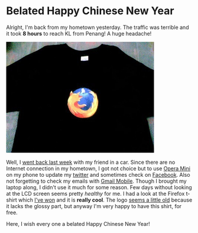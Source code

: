 Belated Happy Chinese New Year
===

Alright, I'm back from my hometown yesterday. The traffic was terrible and it took **8 hours** to reach KL from Penang! A huge headache!

[![Firefox Black T-Shirt](/blog/images/photos/objects/firefox-black-t-shirt.jpg)](http://cheeaun.tumblr.com/post/26049400)

Well, I [went back last week](http://twitter.com/cheeaun/statuses/674345452 "will be back hometown later.") with my friend in a car. Since there are no Internet connection in my hometown, I got not choice but to use [Opera Mini](http://www.operamini.com/) on my phone to update my [twitter](http://twitter.com/cheeaun) and sometimes check on [Facebook](http://m.facebook.com/). Also not forgetting to check my emails with [Gmail Mobile](http://www.google.com/mobile/mail/). Though I brought my laptop along, I didn't use it much for some reason. Few days without looking at the LCD screen seems pretty *healthy* for me. I had a look at the Firefox t-shirt which [I've won](http://www.intothefuzz.com/2008/01/11/and-the-winners-are/ "And the Winners Are…") and it is **really cool**. The logo [seems a little old](http://www.hicksdesign.co.uk/journal/spot-the-difference "Spot the difference") because it lacks the glossy part, but anyway I'm very happy to have this shirt, for free.

Here, I wish every one a belated Happy Chinese New Year!
